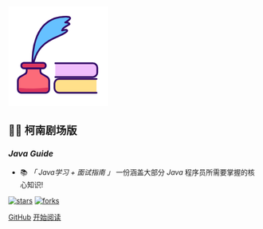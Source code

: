 ![logo](_media/logo.png)

## 🦸‍♂️ 柯南剧场版

### *Java Guide*

- 📚 *「 Java学习 + 面试指南 」* 一份涵盖大部分 *Java* 程序员所需要掌握的核心知识!
    
[![stars](https://badgen.net/github/stars/fuzhengwei/fuzhengwei.github.io?icon=github&color=4ab8a1)](https://gitee.com/hswealth/dashboard/projects)
[![forks](https://badgen.net/github/forks/fuzhengwei/fuzhengwei.github.io?icon=github&color=4ab8a1)](https://gitee.com/hswealth/dashboard/projects) 

[GitHub](<https://gitee.com/hswealth/dashboard/projects>)
[开始阅读](README.md)
